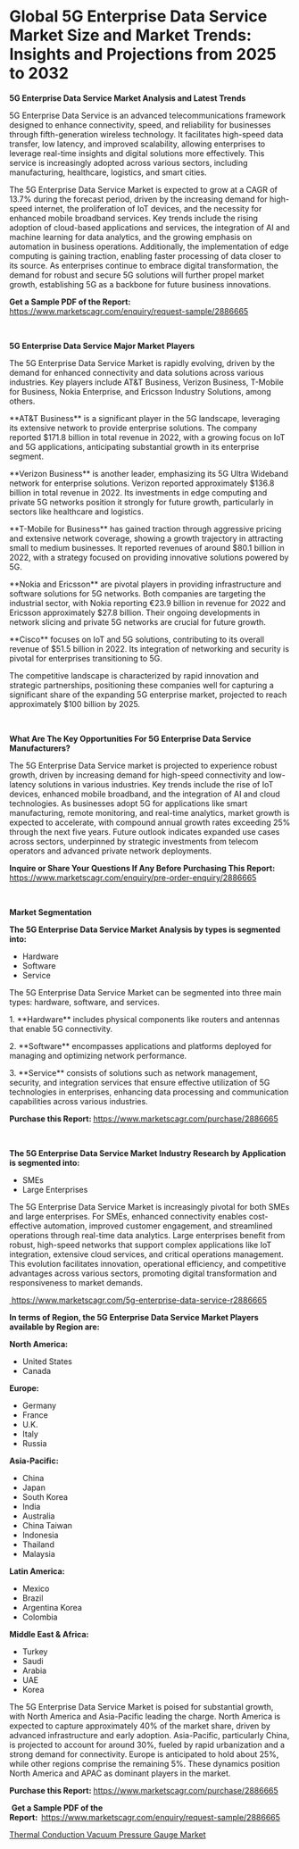 <p><h1>Global 5G Enterprise Data Service Market Size and Market Trends: Insights and Projections from 2025 to 2032</h1></p><p><strong>5G Enterprise Data Service Market Analysis and Latest Trends</strong></p>
<p><p>5G Enterprise Data Service is an advanced telecommunications framework designed to enhance connectivity, speed, and reliability for businesses through fifth-generation wireless technology. It facilitates high-speed data transfer, low latency, and improved scalability, allowing enterprises to leverage real-time insights and digital solutions more effectively. This service is increasingly adopted across various sectors, including manufacturing, healthcare, logistics, and smart cities.</p><p>The 5G Enterprise Data Service Market is expected to grow at a CAGR of 13.7% during the forecast period, driven by the increasing demand for high-speed internet, the proliferation of IoT devices, and the necessity for enhanced mobile broadband services. Key trends include the rising adoption of cloud-based applications and services, the integration of AI and machine learning for data analytics, and the growing emphasis on automation in business operations. Additionally, the implementation of edge computing is gaining traction, enabling faster processing of data closer to its source. As enterprises continue to embrace digital transformation, the demand for robust and secure 5G solutions will further propel market growth, establishing 5G as a backbone for future business innovations.</p></p>
<p><strong>Get a Sample PDF of the Report:&nbsp;</strong> <a href="https://www.marketscagr.com/enquiry/request-sample/2886665?utm_campaign=2942&utm_medium=2&utm_source=Github&utm_content=ia&utm_term=13032025&utm_id=5g-enterprise-data-service">https://www.marketscagr.com/enquiry/request-sample/2886665</a></p>
<p>&nbsp;</p>
<p><strong>5G Enterprise Data Service Major Market Players</strong></p>
<p><p>The 5G Enterprise Data Service Market is rapidly evolving, driven by the demand for enhanced connectivity and data solutions across various industries. Key players include AT&T Business, Verizon Business, T-Mobile for Business, Nokia Enterprise, and Ericsson Industry Solutions, among others.</p><p>**AT&T Business** is a significant player in the 5G landscape, leveraging its extensive network to provide enterprise solutions. The company reported $171.8 billion in total revenue in 2022, with a growing focus on IoT and 5G applications, anticipating substantial growth in its enterprise segment.</p><p>**Verizon Business** is another leader, emphasizing its 5G Ultra Wideband network for enterprise solutions. Verizon reported approximately $136.8 billion in total revenue in 2022. Its investments in edge computing and private 5G networks position it strongly for future growth, particularly in sectors like healthcare and logistics.</p><p>**T-Mobile for Business** has gained traction through aggressive pricing and extensive network coverage, showing a growth trajectory in attracting small to medium businesses. It reported revenues of around $80.1 billion in 2022, with a strategy focused on providing innovative solutions powered by 5G.</p><p>**Nokia and Ericsson** are pivotal players in providing infrastructure and software solutions for 5G networks. Both companies are targeting the industrial sector, with Nokia reporting €23.9 billion in revenue for 2022 and Ericsson approximately $27.8 billion. Their ongoing developments in network slicing and private 5G networks are crucial for future growth.</p><p>**Cisco** focuses on IoT and 5G solutions, contributing to its overall revenue of $51.5 billion in 2022. Its integration of networking and security is pivotal for enterprises transitioning to 5G.</p><p>The competitive landscape is characterized by rapid innovation and strategic partnerships, positioning these companies well for capturing a significant share of the expanding 5G enterprise market, projected to reach approximately $100 billion by 2025.</p></p>
<p>&nbsp;</p>
<p><strong>What Are The Key Opportunities For 5G Enterprise Data Service Manufacturers?</strong></p>
<p><p>The 5G Enterprise Data Service market is projected to experience robust growth, driven by increasing demand for high-speed connectivity and low-latency solutions in various industries. Key trends include the rise of IoT devices, enhanced mobile broadband, and the integration of AI and cloud technologies. As businesses adopt 5G for applications like smart manufacturing, remote monitoring, and real-time analytics, market growth is expected to accelerate, with compound annual growth rates exceeding 25% through the next five years. Future outlook indicates expanded use cases across sectors, underpinned by strategic investments from telecom operators and advanced private network deployments.</p></p>
<p><strong>Inquire or Share Your Questions If Any Before Purchasing This Report:</strong> <a href="https://www.marketscagr.com/enquiry/pre-order-enquiry/2886665?utm_campaign=2942&utm_medium=2&utm_source=Github&utm_content=ia&utm_term=13032025&utm_id=5g-enterprise-data-service">https://www.marketscagr.com/enquiry/pre-order-enquiry/2886665</a></p>
<p>&nbsp;</p>
<p><strong>Market Segmentation</strong></p>
<p><strong>The 5G Enterprise Data Service Market Analysis by types is segmented into:</strong></p>
<p><ul><li>Hardware</li><li>Software</li><li>Service</li></ul></p>
<p><p>The 5G Enterprise Data Service Market can be segmented into three main types: hardware, software, and services. </p><p>1. **Hardware** includes physical components like routers and antennas that enable 5G connectivity. </p><p>2. **Software** encompasses applications and platforms deployed for managing and optimizing network performance. </p><p>3. **Service** consists of solutions such as network management, security, and integration services that ensure effective utilization of 5G technologies in enterprises, enhancing data processing and communication capabilities across various industries.</p></p>
<p><strong>Purchase this Report:&nbsp;</strong><a href="https://www.marketscagr.com/purchase/2886665?utm_campaign=2942&utm_medium=2&utm_source=Github&utm_content=ia&utm_term=13032025&utm_id=5g-enterprise-data-service">https://www.marketscagr.com/purchase/2886665</a></p>
<p>&nbsp;</p>
<p><strong>The 5G Enterprise Data Service Market Industry Research by Application is segmented into:</strong></p>
<p><ul><li>SMEs</li><li>Large Enterprises</li></ul></p>
<p><p>The 5G Enterprise Data Service Market is increasingly pivotal for both SMEs and large enterprises. For SMEs, enhanced connectivity enables cost-effective automation, improved customer engagement, and streamlined operations through real-time data analytics. Large enterprises benefit from robust, high-speed networks that support complex applications like IoT integration, extensive cloud services, and critical operations management. This evolution facilitates innovation, operational efficiency, and competitive advantages across various sectors, promoting digital transformation and responsiveness to market demands.</p></p>
<p><a href="https://www.marketscagr.com/5g-enterprise-data-service-r2886665?utm_campaign=2942&utm_medium=2&utm_source=Github&utm_content=ia&utm_term=13032025&utm_id=5g-enterprise-data-service">&nbsp;https://www.marketscagr.com/5g-enterprise-data-service-r2886665</a></p>
<p><strong>In terms of Region, the 5G Enterprise Data Service Market Players available by Region are:</strong></p>
<p>
    <p> <strong> North America: </strong>
        <ul>
            <li>United States</li>
            <li>Canada</li>
        </ul>
        </p> 
    <p> <strong> Europe: </strong>
        <ul>
            <li>Germany</li>
            <li>France</li>
            <li>U.K.</li>
            <li>Italy</li>
            <li>Russia</li>
        </ul>
        </p> 
    <p> <strong> Asia-Pacific: </strong>
        <ul>
            <li>China</li>
            <li>Japan</li>
            <li>South Korea</li>
            <li>India</li>
            <li>Australia</li>
            <li>China Taiwan</li>
            <li>Indonesia</li>
            <li>Thailand</li>
            <li>Malaysia</li>
        </ul>
        </p> 
    <p> <strong> Latin America: </strong>
        <ul>
            <li>Mexico</li>
            <li>Brazil</li>
            <li>Argentina Korea</li>
            <li>Colombia</li>
        </ul>
        </p> 
    <p> <strong> Middle East & Africa: </strong>
        <ul>
            <li>Turkey</li>
            <li>Saudi</li>
            <li>Arabia</li>
            <li>UAE</li>
            <li>Korea</li>
        </ul>
    </p>
    </p>
<p><p>The 5G Enterprise Data Service Market is poised for substantial growth, with North America and Asia-Pacific leading the charge. North America is expected to capture approximately 40% of the market share, driven by advanced infrastructure and early adoption. Asia-Pacific, particularly China, is projected to account for around 30%, fueled by rapid urbanization and a strong demand for connectivity. Europe is anticipated to hold about 25%, while other regions comprise the remaining 5%. These dynamics position North America and APAC as dominant players in the market.</p></p>
<p><strong>Purchase this Report: </strong><a href="https://www.marketscagr.com/purchase/2886665?utm_campaign=2942&utm_medium=2&utm_source=Github&utm_content=ia&utm_term=13032025&utm_id=5g-enterprise-data-service">https://www.marketscagr.com/purchase/2886665</a></p>
<p>&nbsp;<strong>Get a Sample PDF of the Report:&nbsp;&nbsp;</strong><a href="https://www.marketscagr.com/enquiry/request-sample/2886665?utm_campaign=2942&utm_medium=2&utm_source=Github&utm_content=ia&utm_term=13032025&utm_id=5g-enterprise-data-service">https://www.marketscagr.com/enquiry/request-sample/2886665</a></p>
<p><strong></strong></p>
<p><p><a href="https://github.com/watzondechao/Market-Research-Report-List-1/blob/main/thermal-conduction-vacuum-pressure-gauge-market.md?utm_campaign=2942&utm_medium=2&utm_source=Github&utm_content=ia&utm_term=13032025&utm_id=5g-enterprise-data-service">Thermal Conduction Vacuum Pressure Gauge Market</a></p></p>